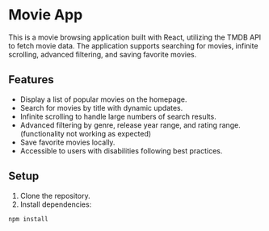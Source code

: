 # Movie App

This is a movie browsing application built with React, utilizing the TMDB API to fetch movie data. The application supports searching for movies, infinite scrolling, advanced filtering, and saving favorite movies.

## Features

- Display a list of popular movies on the homepage.
- Search for movies by title with dynamic updates.
- Infinite scrolling to handle large numbers of search results.
- Advanced filtering by genre, release year range, and rating range. (functionality not working as expected)
- Save favorite movies locally.
- Accessible to users with disabilities following best practices.

## Setup

1. Clone the repository.
2. Install dependencies:

```bash
npm install